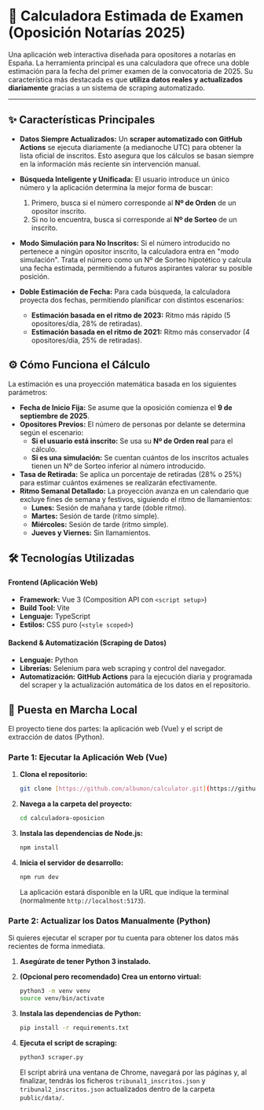 # 📅 Calculadora Estimada de Examen (Oposición Notarías 2025)

Una aplicación web interactiva diseñada para opositores a notarías en España. La herramienta principal es una calculadora que ofrece una doble estimación para la fecha del primer examen de la convocatoria de 2025. Su característica más destacada es que **utiliza datos reales y actualizados diariamente** gracias a un sistema de scraping automatizado.

---

## ✨ Características Principales

* **Datos Siempre Actualizados:** Un **scraper automatizado con GitHub Actions** se ejecuta diariamente (a medianoche UTC) para obtener la lista oficial de inscritos. Esto asegura que los cálculos se basan siempre en la información más reciente sin intervención manual.

* **Búsqueda Inteligente y Unificada:** El usuario introduce un único número y la aplicación determina la mejor forma de buscar:
    1.  Primero, busca si el número corresponde al **Nº de Orden** de un opositor inscrito.
    2.  Si no lo encuentra, busca si corresponde al **Nº de Sorteo** de un inscrito.

* **Modo Simulación para No Inscritos:** Si el número introducido no pertenece a ningún opositor inscrito, la calculadora entra en "modo simulación". Trata el número como un Nº de Sorteo hipotético y calcula una fecha estimada, permitiendo a futuros aspirantes valorar su posible posición.

* **Doble Estimación de Fecha:** Para cada búsqueda, la calculadora proyecta dos fechas, permitiendo planificar con distintos escenarios:
    * **Estimación basada en el ritmo de 2023:** Ritmo más rápido (5 opositores/día, 28% de retiradas).
    * **Estimación basada en el ritmo de 2021:** Ritmo más conservador (4 opositores/día, 25% de retiradas).

## ⚙️ Cómo Funciona el Cálculo

La estimación es una proyección matemática basada en los siguientes parámetros:

* **Fecha de Inicio Fija:** Se asume que la oposición comienza el **9 de septiembre de 2025**.
* **Opositores Previos:** El número de personas por delante se determina según el escenario:
    * **Si el usuario está inscrito:** Se usa su **Nº de Orden real** para el cálculo.
    * **Si es una simulación:** Se cuentan cuántos de los inscritos actuales tienen un Nº de Sorteo inferior al número introducido.
* **Tasa de Retirada:** Se aplica un porcentaje de retiradas (28% o 25%) para estimar cuántos exámenes se realizarán efectivamente.
* **Ritmo Semanal Detallado:** La proyección avanza en un calendario que excluye fines de semana y festivos, siguiendo el ritmo de llamamientos:
    * **Lunes:** Sesión de mañana y tarde (doble ritmo).
    * **Martes:** Sesión de tarde (ritmo simple).
    * **Miércoles:** Sesión de tarde (ritmo simple).
    * **Jueves y Viernes:** Sin llamamientos.

## 🛠️ Tecnologías Utilizadas

#### **Frontend (Aplicación Web)**
* **Framework:** Vue 3 (Composition API con `<script setup>`)
* **Build Tool:** Vite
* **Lenguaje:** TypeScript
* **Estilos:** CSS puro (`<style scoped>`)

#### **Backend & Automatización (Scraping de Datos)**
* **Lenguaje:** Python
* **Librerías:** Selenium para web scraping y control del navegador.
* **Automatización:** **GitHub Actions** para la ejecución diaria y programada del scraper y la actualización automática de los datos en el repositorio.

## 🚀 Puesta en Marcha Local

El proyecto tiene dos partes: la aplicación web (Vue) y el script de extracción de datos (Python).

### Parte 1: Ejecutar la Aplicación Web (Vue)

1.  **Clona el repositorio:**
    ```bash
    git clone [https://github.com/albumon/calculator.git](https://github.com/albumon/calculator.git)
    ```
2.  **Navega a la carpeta del proyecto:**
    ```bash
    cd calculadora-oposicion
    ```
3.  **Instala las dependencias de Node.js:**
    ```bash
    npm install
    ```
4.  **Inicia el servidor de desarrollo:**
    ```bash
    npm run dev
    ```
    La aplicación estará disponible en la URL que indique la terminal (normalmente `http://localhost:5173`).

### Parte 2: Actualizar los Datos Manualmente (Python)

Si quieres ejecutar el scraper por tu cuenta para obtener los datos más recientes de forma inmediata.

1.  **Asegúrate de tener Python 3 instalado.**

2.  **(Opcional pero recomendado) Crea un entorno virtual:**
    ```bash
    python3 -m venv venv
    source venv/bin/activate
    ```
3.  **Instala las dependencias de Python:**
    ```bash
    pip install -r requirements.txt
    ```
4.  **Ejecuta el script de scraping:**
    ```bash
    python3 scraper.py
    ```
    El script abrirá una ventana de Chrome, navegará por las páginas y, al finalizar, tendrás los ficheros `tribunal1_inscritos.json` y `tribunal2_inscritos.json` actualizados dentro de la carpeta `public/data/`.
